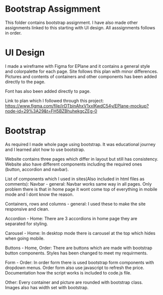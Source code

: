 # Bootstrap Assigmment

This folder contains bootstrap assignment. I have also made other assignments linked to this starting with UI design. All asssignments follows in order.

# UI Design

I made a wireframe with Figma for EPlane and it contains a general style and colorpalette for each page. Site follows this plan with minor differences. Pictures and contents of containers and other components has been added directly to the page.

Font has also been added directly to page.

Link to plan which I followed through this project: https://www.figma.com/file/irDTbinAhxV1xxlKwdC54y/EPlane-mockup?node-id=29%3A29&t=FH5BZBhuhekgcZEg-0

# Bootstrap

As required I made whole page using bootstrap. It was educational journey and I learned alot how to use bootstrap.

Website contains three pages which differ in layout but still has consistency. Website also have different components including the required ones (button, accordion and navbar).

List of components which I used in sites(Also included in html files as comments):
Navbar - general: Navbar works same way in all pages. Only problem there is that in home page it wont come top of everything in mobile mode and I dont know the reason.

Containers, rows and columns - general: I used these to make the site responsive and clean.

Accordion - Home: There are 3 accordions in home page they are separated for styling.

Carousel - Home: In desktop mode there is carousel at the top which hides when going mobile.

Buttons - Home, Order: There are buttons which are made with bootstrap button components. Styles has been changed to meet my requirments.

Form - Order: In order form there is used bootstrap form components with dropdown menus. Order form also use javascript to refresh the price. Documentation how the script works is included to code.js file.

Other: Every container and picture are rounded with bootstrap class. Images also has width set with bootstrap.




